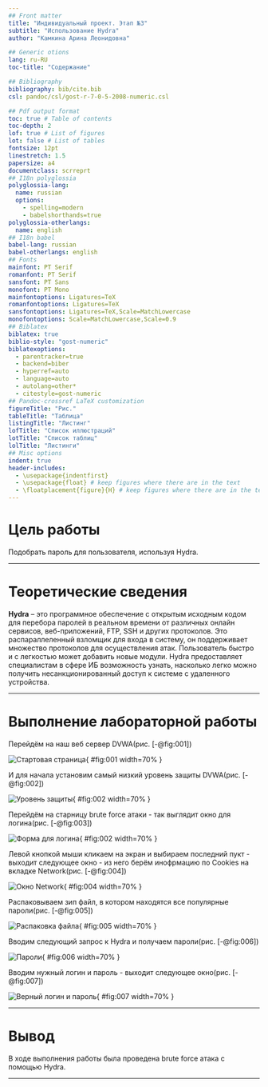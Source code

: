 ```yaml
---
## Front matter
title: "Индивидуальный проект. Этап №3"
subtitle: "Использование Hydra"
author: "Камкина Арина Леонидовна"

## Generic otions
lang: ru-RU
toc-title: "Содержание"

## Bibliography
bibliography: bib/cite.bib
csl: pandoc/csl/gost-r-7-0-5-2008-numeric.csl

## Pdf output format
toc: true # Table of contents
toc-depth: 2
lof: true # List of figures
lot: false # List of tables
fontsize: 12pt
linestretch: 1.5
papersize: a4
documentclass: scrreprt
## I18n polyglossia
polyglossia-lang:
  name: russian
  options:
	- spelling=modern
	- babelshorthands=true
polyglossia-otherlangs:
  name: english
## I18n babel
babel-lang: russian
babel-otherlangs: english
## Fonts
mainfont: PT Serif
romanfont: PT Serif
sansfont: PT Sans
monofont: PT Mono
mainfontoptions: Ligatures=TeX
romanfontoptions: Ligatures=TeX
sansfontoptions: Ligatures=TeX,Scale=MatchLowercase
monofontoptions: Scale=MatchLowercase,Scale=0.9
## Biblatex
biblatex: true
biblio-style: "gost-numeric"
biblatexoptions:
  - parentracker=true
  - backend=biber
  - hyperref=auto
  - language=auto
  - autolang=other*
  - citestyle=gost-numeric
## Pandoc-crossref LaTeX customization
figureTitle: "Рис."
tableTitle: "Таблица"
listingTitle: "Листинг"
lofTitle: "Список иллюстраций"
lotTitle: "Список таблиц"
lolTitle: "Листинги"
## Misc options
indent: true
header-includes:
  - \usepackage{indentfirst}
  - \usepackage{float} # keep figures where there are in the text
  - \floatplacement{figure}{H} # keep figures where there are in the text
---
```


# Цель работы

Подобрать пароль для пользователя, используя Hydra.

---

# Теоретические сведения

**Hydra** – это программное обеспечение с открытым исходным кодом для перебора паролей в реальном времени от различных онлайн сервисов, веб-приложений, FTP, SSH и других протоколов. Это распараллеленный взломщик для входа в систему, он поддерживает множество протоколов для осуществления атак. Пользователь быстро и с легкостью может добавить новые модули. Hydra предоставляет специалистам в сфере ИБ возможность узнать, насколько легко можно получить несанкционированный доступ к системе с удаленного устройства.

---

# Выполнение лабораторной работы

Перейдём на наш веб сервер DVWA(рис. [-@fig:001])

![Стартовая страница](image/1.png){ #fig:001 width=70% }

И для начала установим самый низкий уровень защиты DVWA(рис. [-@fig:002])

![Уровень защиты](image/2.png){ #fig:002 width=70% }

Перейдём на старницу brute force атаки - так выглядит окно для логина(рис. [-@fig:003])

![Форма для логина](image/3.png){ #fig:002 width=70% }

Левой кнопкой мыши кликаем на экран и выбираем последний пукт - выходит следующее окно - из него берём инофрмацию по Cookies на вкладке Network(рис. [-@fig:004])

![Окно Network](image/4.png){ #fig:004 width=70% }

Распаковываем зип файл, в котором находятся все популярные пароли(рис. [-@fig:005])

![Распаковка файла](image/5.png){ #fig:005 width=70% }

Вводим следующий запрос к Hydra и получаем пароли(рис. [-@fig:006])

![Пароли](image/6.png){ #fig:006 width=70% }

Вводим нужный логин и пароль - выходит следующее окно(рис. [-@fig:007])

![Верный логин и пароль](image/7.png){ #fig:007 width=70% }

---

# Вывод

В ходе выполнения работы была проведена brute force атака c помощью Hydra.

---


